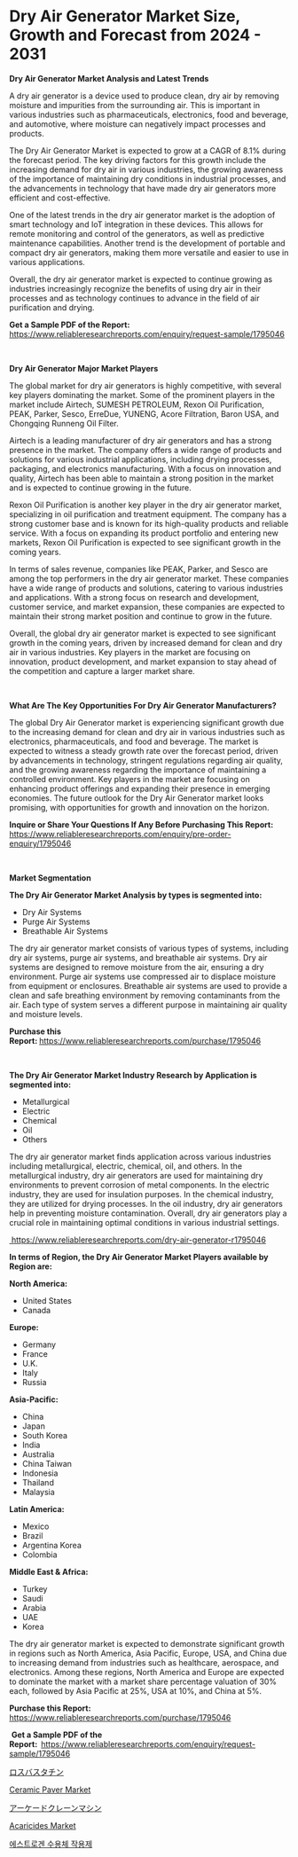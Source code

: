 <p><h1>Dry Air Generator Market Size, Growth and Forecast from 2024 - 2031</h1></p><p><strong>Dry Air Generator Market Analysis and Latest Trends</strong></p>
<p><p>A dry air generator is a device used to produce clean, dry air by removing moisture and impurities from the surrounding air. This is important in various industries such as pharmaceuticals, electronics, food and beverage, and automotive, where moisture can negatively impact processes and products.</p><p>The Dry Air Generator Market is expected to grow at a CAGR of 8.1% during the forecast period. The key driving factors for this growth include the increasing demand for dry air in various industries, the growing awareness of the importance of maintaining dry conditions in industrial processes, and the advancements in technology that have made dry air generators more efficient and cost-effective.</p><p>One of the latest trends in the dry air generator market is the adoption of smart technology and IoT integration in these devices. This allows for remote monitoring and control of the generators, as well as predictive maintenance capabilities. Another trend is the development of portable and compact dry air generators, making them more versatile and easier to use in various applications.</p><p>Overall, the dry air generator market is expected to continue growing as industries increasingly recognize the benefits of using dry air in their processes and as technology continues to advance in the field of air purification and drying.</p></p>
<p><strong>Get a Sample PDF of the Report:&nbsp;</strong> <a href="https://www.reliableresearchreports.com/enquiry/request-sample/1795046">https://www.reliableresearchreports.com/enquiry/request-sample/1795046</a></p>
<p>&nbsp;</p>
<p><strong>Dry Air Generator Major Market Players</strong></p>
<p><p>The global market for dry air generators is highly competitive, with several key players dominating the market. Some of the prominent players in the market include Airtech, SUMESH PETROLEUM, Rexon Oil Purification, PEAK, Parker, Sesco, ErreDue, YUNENG, Acore Filtration, Baron USA, and Chongqing Runneng Oil Filter.</p><p>Airtech is a leading manufacturer of dry air generators and has a strong presence in the market. The company offers a wide range of products and solutions for various industrial applications, including drying processes, packaging, and electronics manufacturing. With a focus on innovation and quality, Airtech has been able to maintain a strong position in the market and is expected to continue growing in the future.</p><p>Rexon Oil Purification is another key player in the dry air generator market, specializing in oil purification and treatment equipment. The company has a strong customer base and is known for its high-quality products and reliable service. With a focus on expanding its product portfolio and entering new markets, Rexon Oil Purification is expected to see significant growth in the coming years.</p><p>In terms of sales revenue, companies like PEAK, Parker, and Sesco are among the top performers in the dry air generator market. These companies have a wide range of products and solutions, catering to various industries and applications. With a strong focus on research and development, customer service, and market expansion, these companies are expected to maintain their strong market position and continue to grow in the future.</p><p>Overall, the global dry air generator market is expected to see significant growth in the coming years, driven by increased demand for clean and dry air in various industries. Key players in the market are focusing on innovation, product development, and market expansion to stay ahead of the competition and capture a larger market share.</p></p>
<p>&nbsp;</p>
<p><strong>What Are The Key Opportunities For Dry Air Generator Manufacturers?</strong></p>
<p><p>The global Dry Air Generator market is experiencing significant growth due to the increasing demand for clean and dry air in various industries such as electronics, pharmaceuticals, and food and beverage. The market is expected to witness a steady growth rate over the forecast period, driven by advancements in technology, stringent regulations regarding air quality, and the growing awareness regarding the importance of maintaining a controlled environment. Key players in the market are focusing on enhancing product offerings and expanding their presence in emerging economies. The future outlook for the Dry Air Generator market looks promising, with opportunities for growth and innovation on the horizon.</p></p>
<p><strong>Inquire or Share Your Questions If Any Before Purchasing This Report:</strong> <a href="https://www.reliableresearchreports.com/enquiry/pre-order-enquiry/1795046">https://www.reliableresearchreports.com/enquiry/pre-order-enquiry/1795046</a></p>
<p>&nbsp;</p>
<p><strong>Market Segmentation</strong></p>
<p><strong>The Dry Air Generator Market Analysis by types is segmented into:</strong></p>
<p><ul><li>Dry Air Systems</li><li>Purge Air Systems</li><li>Breathable Air Systems</li></ul></p>
<p><p>The dry air generator market consists of various types of systems, including dry air systems, purge air systems, and breathable air systems. Dry air systems are designed to remove moisture from the air, ensuring a dry environment. Purge air systems use compressed air to displace moisture from equipment or enclosures. Breathable air systems are used to provide a clean and safe breathing environment by removing contaminants from the air. Each type of system serves a different purpose in maintaining air quality and moisture levels.</p></p>
<p><strong>Purchase this Report:&nbsp;</strong><a href="https://www.reliableresearchreports.com/purchase/1795046">https://www.reliableresearchreports.com/purchase/1795046</a></p>
<p>&nbsp;</p>
<p><strong>The Dry Air Generator Market Industry Research by Application is segmented into:</strong></p>
<p><ul><li>Metallurgical</li><li>Electric</li><li>Chemical</li><li>Oil</li><li>Others</li></ul></p>
<p><p>The dry air generator market finds application across various industries including metallurgical, electric, chemical, oil, and others. In the metallurgical industry, dry air generators are used for maintaining dry environments to prevent corrosion of metal components. In the electric industry, they are used for insulation purposes. In the chemical industry, they are utilized for drying processes. In the oil industry, dry air generators help in preventing moisture contamination. Overall, dry air generators play a crucial role in maintaining optimal conditions in various industrial settings.</p></p>
<p><a href="https://www.reliableresearchreports.com/dry-air-generator-r1795046">&nbsp;https://www.reliableresearchreports.com/dry-air-generator-r1795046</a></p>
<p><strong>In terms of Region, the Dry Air Generator Market Players available by Region are:</strong></p>
<p>
    <p> <strong> North America: </strong>
        <ul>
            <li>United States</li>
            <li>Canada</li>
        </ul>
        </p> 
    <p> <strong> Europe: </strong>
        <ul>
            <li>Germany</li>
            <li>France</li>
            <li>U.K.</li>
            <li>Italy</li>
            <li>Russia</li>
        </ul>
        </p> 
    <p> <strong> Asia-Pacific: </strong>
        <ul>
            <li>China</li>
            <li>Japan</li>
            <li>South Korea</li>
            <li>India</li>
            <li>Australia</li>
            <li>China Taiwan</li>
            <li>Indonesia</li>
            <li>Thailand</li>
            <li>Malaysia</li>
        </ul>
        </p> 
    <p> <strong> Latin America: </strong>
        <ul>
            <li>Mexico</li>
            <li>Brazil</li>
            <li>Argentina Korea</li>
            <li>Colombia</li>
        </ul>
        </p> 
    <p> <strong> Middle East & Africa: </strong>
        <ul>
            <li>Turkey</li>
            <li>Saudi</li>
            <li>Arabia</li>
            <li>UAE</li>
            <li>Korea</li>
        </ul>
    </p>
    </p>
<p><p>The dry air generator market is expected to demonstrate significant growth in regions such as North America, Asia Pacific, Europe, USA, and China due to increasing demand from industries such as healthcare, aerospace, and electronics. Among these regions, North America and Europe are expected to dominate the market with a market share percentage valuation of 30% each, followed by Asia Pacific at 25%, USA at 10%, and China at 5%.</p></p>
<p><strong>Purchase this Report: </strong><a href="https://www.reliableresearchreports.com/purchase/1795046">https://www.reliableresearchreports.com/purchase/1795046</a></p>
<p>&nbsp;<strong>Get a Sample PDF of the Report:&nbsp;&nbsp;</strong><a href="https://www.reliableresearchreports.com/enquiry/request-sample/1795046">https://www.reliableresearchreports.com/enquiry/request-sample/1795046</a></p>
<p><strong></strong></p>
<p><p><a href="https://github.com/jkjreqjscoxx7/Market-Research-Report-List-1/blob/main/388133132111.md">ロスバスタチン</a></p><p><a href="https://github.com/jerrycopelandthomaswsqd8q/Market-Research-Report-List-2/blob/main/ceramic-paver-market.md">Ceramic Paver Market</a></p><p><a href="https://github.com/hilmi-2a/Market-Research-Report-List-1/blob/main/650516332112.md">アーケードクレーンマシン</a></p><p><a href="https://issuu.com/reportprime-2/docs/acaricides-market-size-2030.pptx">Acaricides Market</a></p><p><a href="https://github.com/nuekbpymrrz5/Market-Research-Report-List-1/blob/main/294290329354.md">에스트로겐 수용체 작용제</a></p></p>